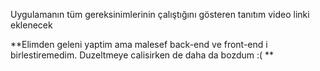 Uygulamanın tüm gereksinimlerinin çalıştığını gösteren tanıtım video linki eklenecek

**Elimden geleni yaptim ama malesef back-end ve front-end i birlestiremedim. Duzeltmeye calisirken de daha da bozdum :( **
